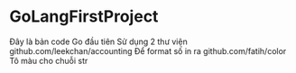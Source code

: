 # GoLangFirstProject
Đây là bản code Go đầu tiên
Sử dụng 2 thư viện 
github.com/leekchan/accounting Để format số in ra
github.com/fatih/color Tô màu cho chuỗi str

